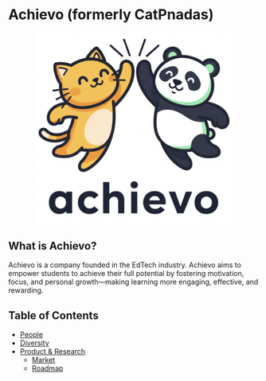 # Achievo \(formerly CatPnadas\)

<p align="center">
    <img src="./logo.png" alt="Team Logo" width="400">
</p>

What is Achievo?
---

Achievo is a company founded in the EdTech industry. Achievo aims to empower students to achieve their full potential by fostering motivation, focus, and personal growth—making learning more engaging, effective, and rewarding.

Table of Contents
---

- [People](./team/)
- [Diversity](./team/diversity.md)
- [Product & Research](./product_research/)
    - [Market](./product_research/market.md)
    - [Roadmap](./product_research/roadmap.md)
